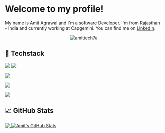# Welcome to my profile!

My name is Amit Agrawal and I'm a software Developer. I'm from Rajasthan - India and currently working at Capgemini. You can find me on [LinkedIn][1].

<p align="center"> <img src="https://komarev.com/ghpvc/?username=amittech7a&label=%20Profile%20Views%20&color=blue&style=for-the-badge" alt="amittech7a" /> </p>

## 🔧 Techstack

![](https://img.shields.io/badge/Editor-Visual%20Studio-informational?style=for-the-badge&logo=visualstudio&logoColor=white&color=blueviolet)
![](https://img.shields.io/badge/Editor-Visual%20Studio%20Code-informational?style=for-the-badge&logo=visualstudiocode&logoColor=white&color=blueviolet)

![](https://img.shields.io/badge/Language-C%23-informational?style=for-the-badge&logo=csharp&logoColor=white&color=blue)

![](https://img.shields.io/badge/Framework-.NET-informational?style=for-the-badge&logo=dotnet&logoColor=white&color=red)

![](https://img.shields.io/badge/Cloud-Microsoft%20Azure-informational?style=for-the-badge&logo=icloud&logoColor=white&color=26ffff)

## &#x1f4c8; GitHub Stats
<a href="https://github.com/amittech7a/amittech7a">
  <img align="center" src="https://github-readme-stats.vercel.app/api/top-langs/?username=amittech7a&hide=java,html,tex&title_color=ffffff&text_color=c9cacc&icon_color=2bbc8a&bg_color=1d1f21&langs_count=3" />
</a>
<a href="https://github.com/amittech7a/amittech7a">
  <img align="center" src="https://github-readme-stats.vercel.app/api?username=amittech7a&show_icons=true&line_height=27&count_private=true&title_color=ffffff&text_color=c9cacc&icon_color=2bbc8a&bg_color=1d1f21" alt="Amit's GitHub Stats" />
</a>

<!-- links to your social media accounts -->

[1]: https://www.linkedin.com/in/amittech7a/

